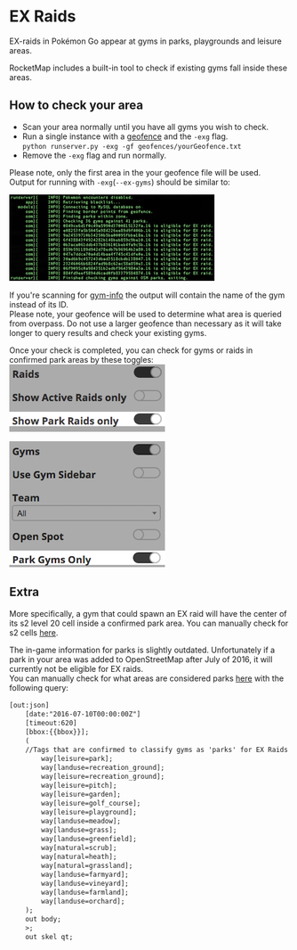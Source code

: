 # EX Raids

EX-raids in Pokémon Go appear at gyms in parks, playgrounds and leisure areas.

RocketMap includes a built-in tool to check if existing gyms fall inside these areas.

## How to check your area

  - Scan your area normally until you have all gyms you wish to check.
  - Run a single instance with a [geofence](geofences.md) and the `-exg` flag.  
  `python runserver.py -exg -gf geofences/yourGeofence.txt`
  - Remove the `-exg` flag and run normally.

Please note, only the first area in the your geofence file will be used.  
Output for running with `-exg`(`--ex-gyms`) should be similar to:

  ![Sample Image](../_static/img/exg.png)  

If you're scanning for [gym-info](gyminfo.md) the output will contain the name of the gym instead of its ID.  
Please note, your geofence will be used to determine what area is queried from overpass. Do not use a larger geofence than necessary as it will take longer to query results and check your existing gyms.

Once your check is completed, you can check for gyms or raids in confirmed park areas by these toggles:  
  ![Sample Image](../_static/img/exgr.png)  

  ![Sample Image](../_static/img/exgg.png)

## Extra

More specifically, a gym that could spawn an EX raid will have the center of its s2 level 20 cell inside a confirmed park area.
You can manually check for s2 cells [here](http://s2.sidewalklabs.com/regioncoverer/).  

The in-game information for parks is slightly outdated. Unfortunately if a park in your area was added to OpenStreetMap after July of 2016, it will currently not be eligible for EX raids.  
You can manually check for what areas are considered parks [here](http://overpass-turbo.eu/) with the following query:  

```
[out:json]
    [date:"2016-07-10T00:00:00Z"]
    [timeout:620]
	[bbox:{{bbox}}];
    (
    //Tags that are confirmed to classify gyms as 'parks' for EX Raids
        way[leisure=park];
        way[landuse=recreation_ground];
        way[leisure=recreation_ground];
        way[leisure=pitch];
        way[leisure=garden];
        way[leisure=golf_course];
        way[leisure=playground];
        way[landuse=meadow];
        way[landuse=grass];
        way[landuse=greenfield];
        way[natural=scrub];
        way[natural=heath];
        way[natural=grassland];
        way[landuse=farmyard];
        way[landuse=vineyard];
        way[landuse=farmland];
        way[landuse=orchard];
    );
    out body;
    >;
    out skel qt;
```
